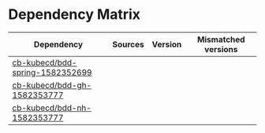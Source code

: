 # Dependency Matrix

Dependency | Sources | Version | Mismatched versions
---------- | ------- | ------- | -------------------
[cb-kubecd/bdd-spring-1582352699](https://github.com/cb-kubecd/bdd-spring-1582352699.git) |  | []() | 
[cb-kubecd/bdd-gh-1582353777](https://github.com/cb-kubecd/bdd-gh-1582353777.git) |  | []() | 
[cb-kubecd/bdd-nh-1582353777](https://github.com/cb-kubecd/bdd-nh-1582353777.git) |  | []() | 
